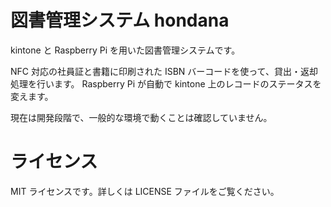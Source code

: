 # 図書管理システム hondana

kintone と Raspberry Pi を用いた図書管理システムです。

NFC 対応の社員証と書籍に印刷された ISBN バーコードを使って、貸出・返却処理を行います。
Raspberry Pi が自動で kintone 上のレコードのステータスを変えます。

現在は開発段階で、一般的な環境で動くことは確認していません。

# ライセンス

MIT ライセンスです。詳しくは LICENSE ファイルをご覧ください。
